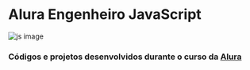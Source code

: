 # Alura Engenheiro JavaScript

![js image](https://cdn-images-1.medium.com/max/1600/0*CU8lM9dhv_M_XL4L.gif)

### Códigos e projetos desenvolvidos durante o curso da [Alura](https://cursos.alura.com.br/career/engenheiro-javascript)

